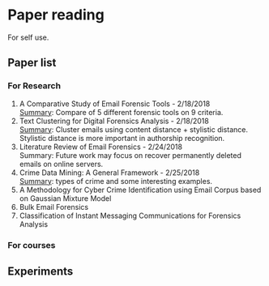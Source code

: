 # Paper reading
For self use.

## Paper list

### For Research
1. A Comparative Study of Email Forensic Tools - 2/18/2018  
[Summary](summaries/A_Comparative_Study_of_Email_Forensic_Tools.md): Compare of 5 different forensic tools on 9 criteria.
2. Text Clustering for Digital Forensics Analysis - 2/18/2018  
[Summary](summaries/Text_Clustering_for_Digital_Forensics_Analysis.md): Cluster emails using content distance + stylistic distance. Stylistic distance is more important in authorship recognition.
3. Literature Review of Email Forensics - 2/24/2018  
Summary: Future work may focus on recover permanently deleted emails on online servers.
4. Crime Data Mining: A General Framework - 2/25/2018  
[Summary](summaries/Crime_Data_Mining_A_General_Framework.md): types of crime and some interesting examples.  
5. A Methodology for Cyber Crime Identification using Email Corpus based on Gaussian Mixture Model
6. Bulk Email Forensics
7. Classification of Instant Messaging Communications for Forensics Analysis


### For courses

## Experiments
